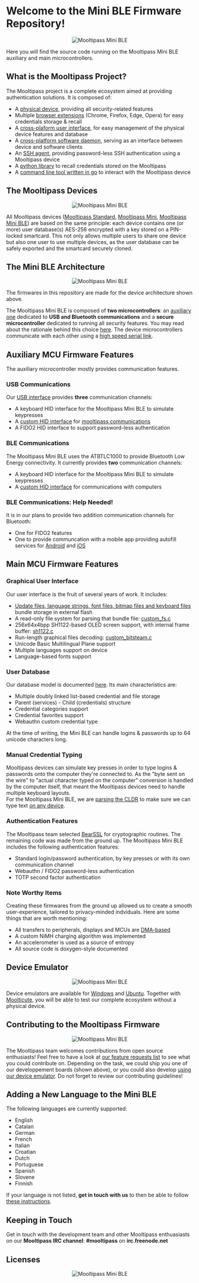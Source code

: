 # Welcome to the Mini BLE Firmware Repository!
<p align="center">
  <img src="https://github.com/mooltipass/minible/raw/master/_readme_assets/minible_front.jpg" alt="Mooltipass Mini BLE"/>
</p>
Here you will find the source code running on the Mooltipass Mini BLE auxiliary and main microcontrollers.  

## What is the Mooltipass Project?
The Mooltipass project is a complete ecosystem aimed at providing authentication solutions. It is composed of:  
- A <a href="https://github.com/mooltipass/minible_hw">physical device</a>, providing all security-related features  
- Multiple <a href="https://github.com/mooltipass/extension">browser extensions</a> (Chrome, Firefox, Edge, Opera) for easy credentials storage & recall  
- A <a href="https://github.com/mooltipass/moolticute">cross-plaform user interface</a>, for easy management of the physical device features and database  
- A <a href="https://github.com/mooltipass/moolticute">cross-platform software daemon</a>, serving as an interface between device and software clients  
- An <a href="https://github.com/raoulh/mc-agent">SSH agent</a>, providing password-less SSH authentication using a Mooltipass device  
- A <a href="https://github.com/oSquat/mooltipy">python library</a> to recall credentials stored on the Mooltipass
- A <a href="https://github.com/raoulh/mc-cli">command line tool written in go</a> to interact with the Mooltipass device

## The Mooltipass Devices
<p align="center">
  <img src="https://github.com/mooltipass/minible/raw/master/_readme_assets/ble_vaults_cards.png" alt="Mooltipass Mini BLE"/>
</p>
All Mooltipass devices (<a href="https://github.com/limpkin/mooltipass/tree/master/kicad/standard">Mooltipass Standard</a>, <a href="https://github.com/limpkin/mooltipass/tree/master/kicad/mini">Mooltipass Mini</a>, <a href="https://github.com/mooltipass/minible">Mooltipass Mini BLE</a>) are based on the same principle: each device contains one (or more) user database(s) AES-256 encrypted with a key stored on a PIN-locked smartcard. This not only allows multiple users to share one device but also one user to use multiple devices, as the user database can be safely exported and the smartcard securely cloned.  

## The Mini BLE Architecture
<p align="center">
  <img src="https://github.com/mooltipass/minible/raw/master/_readme_assets/ble_architecture.png" alt="Mooltipass Mini BLE"/>
</p>
The firmwares in this repository are made for the device architecture shown above.     

The Mooltipass Mini BLE is composed of <b>two microcontrollers</b>: an <a href="https://github.com/mooltipass/minible/tree/master/source_code/aux_mcu">auxiliary one</a> dedicated to <b>USB and Bluetooth communications</b> and a <b>secure microcontroller</b> dedicated to running all security features. You may read about the rationale behind this choice <a href="https://mooltipass.github.io/minible/highlevel_overview">here</a>. The device microcontrollers communicate with each other using a <a href="https://mooltipass.github.io/minible/aux_main_mcu_protocol">high speed serial link</a>.

## Auxiliary MCU Firmware Features
The auxiliary microcontroller mostly provides communication features.   

### USB Communications
Our <a href="https://github.com/mooltipass/minible/tree/master/source_code/aux_mcu/src/USB">USB interface</a> provides <b>three</b> communication channels:     
- A keyboard HID interface for the Mooltipass Mini BLE to simulate keypresses
- A <a href="https://mooltipass.github.io/minible/usb_hid_protocol">custom HID interface</a> for <a href="https://mooltipass.github.io/minible/protocol">mooltipass communications</a>
- A FIDO2 HID interface to support password-less authentication

### BLE Communications
The Mooltipass Mini BLE uses the ATBTLC1000 to provide Bluetooth Low Energy connectivity. It currently provides <b>two</b> communication channels:   
- A keyboard HID interface for the Mooltipass Mini BLE to simulate keypresses
- A <a href="https://mooltipass.github.io/minible/usb_hid_protocol">custom HID interface</a> for communications with computers

### BLE Communications: Help Needed!
It is in our plans to provide two addition communication channels for Bluetooth:
- One for FIDO2 features
- One to provide communcation with a mobile app providing autofill services for <a href="https://developer.android.com/guide/topics/text/autofill-services">Android</a> and <a href="https://developer.apple.com/documentation/security/password_autofill">iOS</a>

## Main MCU Firmware Features
### Graphical User Interface
Our user interface is the fruit of several years of work. It includes:  
- <a href="https://mooltipass.github.io/minible/bundle">Update files, language strings, font files, bitmap files and keyboard files<a> bundle storage in external flash   
- A read-only file system for parsing that bundle file: <a href="https://github.com/mooltipass/minible/blob/master/source_code/main_mcu/src/FILESYSTEM/custom_fs.c">custom_fs.c</a>
- 256x64x4bpp SH1122-based OLED screen support, with internal frame buffer: <a href="https://github.com/mooltipass/minible/blob/master/source_code/main_mcu/src/OLED/sh1122.c">sh1122.c</a>
- Run-length graphical files decoding: <a href="https://github.com/mooltipass/minible/blob/master/source_code/main_mcu/src/FILESYSTEM/custom_bitstream.c">custom_bitsteam.c</a>
- Unicode Basic Multilingual Plane support
- Multiple languages support on device
- Language-based fonts support
  
### User Database
Our database model is documented <a href="https://mooltipass.github.io/minible/database_model">here</a>. Its main characteristics are:  
- Multiple doubly linked list-based credential and file storage
- Parent (services) - Child (credentials) structure
- Credential categories support
- Credential favorites support
- Webauthn custom credential type  

At the time of writing, the Mini BLE can handle logins & passwords up to 64 unicode characters long.

### Manual Credential Typing
Mooltipass devices can simulate key presses in order to type logins & passwords onto the computer they're connected to. As the "byte sent on the wire" to "actual character typed on the computer" conversion is handled by the computer itself, that meant the Mooltipass devices need to handle multiple keyboard layouts.  
For the Mooltipass Mini BLE, we are <a href="https://github.com/mooltipass/minible/tree/master/scripts/keyboards">parsing the CLDR</a> to make sure we can type text <a href="https://mooltipass.github.io/minible/unicode_layouts">on any device</a>.

### Authentication Features
The Mooltipass team selected <a href="https://bearssl.org/">BearSSL</a> for cryptographic routines. The remaining code was made from the ground up.
The Mooltipass Mini BLE includes the following authentication features:
- Standard login/password authentication, by key presses or with its own communication channel
- Webauthn / FIDO2 password-less authentication 
- TOTP second factor authentication

### Note Worthy Items
Creating these firmwares from the ground up allowed us to create a smooth user-experience, tailored to privacy-minded indviduals. Here are some things that are worth mentioning:  
- All transfers to peripherals, displays and MCUs are <a href="https://github.com/mooltipass/minible/blob/master/source_code/main_mcu/src/DMA/dma.c#L29">DMA-based</a>
- A custom NiMH charging algorithm was implemented
- An accelerometer is used as a source of entropy
- All source code is doxygen-style documented

## Device Emulator
<p align="center">
  <img src="https://github.com/mooltipass/minible/raw/master/_readme_assets/emulator_working_ubuntu.PNG" alt="Mooltipass Mini BLE"/>
</p>
Device emulators are available for <a href="https://github.com/mooltipass/minible/releases">Windows</a> and <a href="https://launchpad.net/~mooltipass/+archive/ubuntu/minible-beta">Ubuntu</a>. Together with <a href="https://github.com/mooltipass/moolticute">Moolticute</a>, you will be able to test our complete ecosystem without a physical device.

## Contributing to the Mooltipass Firmware
<p align="center">
  <img src="https://github.com/mooltipass/minible/raw/master/_readme_assets/dev_board.PNG" alt="Mooltipass Mini BLE"/>
</p>
The Mooltipass team welcomes contributions from open source enthusiasts! Feel free to have a look at <a href="https://github.com/mooltipass/minible/issues?q=is%3Aissue+is%3Aopen+label%3A%22feature+request%22">our feature requests list</a> to see what you could contribute on. Depending on the task, we could ship you one of our developpement boards (shown above), or you could also develop <a href="https://mooltipass.github.io/minible/developing_using_emulator">using our device emulator</a>. Do not forget to review our contributing guidelines!

## Adding a New Language to the Mini BLE
The following languages are currently supported:
- English
- Catalan
- German
- French
- Italian
- Croatian
- Dutch
- Portuguese
- Spanish
- Slovene
- Finnish   

If your language is not listed, **get in touch with us** to then be able to follow <a href="https://mooltipass.github.io/minible/translators_guidelines">these instructions</a>.

## [](#header-2)Keeping in Touch
Get in touch with the development team and other Mooltipass enthuasiasts on our **Mooltipass IRC channel**: **#mooltipass** on **irc.freenode.net**

## [](#header-2)Licenses
<p align="center">
  <img src="https://github.com/mooltipass/minible/raw/master/_readme_assets/licenses.PNG" alt="Mooltipass Mini BLE"/>
</p>

